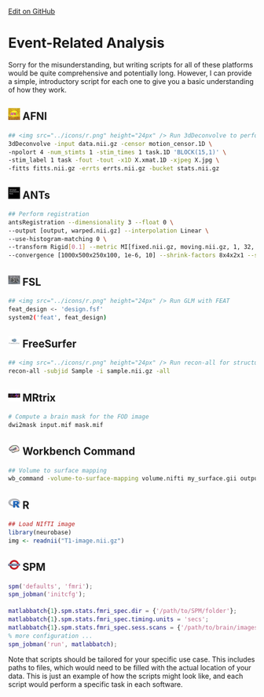 [Edit on GitHub](https://github.com/cmi-dair/NeuRosetta/edit/main/src/statistical_analysis/event_related_analysis.md)
# Event-Related Analysis

Sorry for the misunderstanding, but writing scripts for all of these platforms would be quite comprehensive and potentially long. However, I can provide a simple, introductory script for each one to give you a basic understanding of how they work.

## <img src="../icons/afni.png" height="24px" /> AFNI

```bash
## <img src="../icons/r.png" height="24px" /> Run 3dDeconvolve to perform the analysis
3dDeconvolve -input data.nii.gz -censor motion_censor.1D \
-npolort 4 -num_stimts 1 -stim_times 1 task.1D 'BLOCK(15,1)' \
-stim_label 1 task -fout -tout -x1D X.xmat.1D -xjpeg X.jpg \
-fitts fitts.nii.gz -errts errts.nii.gz -bucket stats.nii.gz
```

## <img src="../icons/ants.png" height="24px" /> ANTs
```bash
## Perform registration
antsRegistration --dimensionality 3 --float 0 \
--output [output, warped.nii.gz] --interpolation Linear \
--use-histogram-matching 0 \
--transform Rigid[0.1] --metric MI[fixed.nii.gz, moving.nii.gz, 1, 32, Regular, 0.25] \
--convergence [1000x500x250x100, 1e-6, 10] --shrink-factors 8x4x2x1 --smoothing-sigmas 3x2x1x0vox
```

## <img src="../icons/fsl.png" height="24px" /> FSL
```bash
## <img src="../icons/r.png" height="24px" /> Run GLM with FEAT
feat_design <- 'design.fsf'
system2('feat', feat_design)
```

## <img src="../icons/freesurfer.png" height="24px" /> FreeSurfer
```bash
## <img src="../icons/r.png" height="24px" /> Run recon-all for structural analysis
recon-all -subjid Sample -i sample.nii.gz -all
```

## <img src="../icons/mrtrix.png" height="24px" /> MRtrix
```bash
# Compute a brain mask for the FOD image
dwi2mask input.mif mask.mif
```

## <img src="../icons/workbench_command.png" height="24px" /> Workbench Command
```bash
## Volume to surface mapping 
wb_command -volume-to-surface-mapping volume.nifti my_surface.gii output.shape.gii -ribbon-constrained my_white.gii my_pial.gii
```

## <img src="../icons/r.png" height="24px" /> R
```r
## Load NIfTI image
library(neurobase)
img <- readnii("T1-image.nii.gz")
```

## <img src="../icons/spm.png" height="24px" /> SPM
```matlab
spm('defaults', 'fmri');
spm_jobman('initcfg');

matlabbatch{1}.spm.stats.fmri_spec.dir = {'/path/to/SPM/folder'};
matlabbatch{1}.spm.stats.fmri_spec.timing.units = 'secs';
matlabbatch{1}.spm.stats.fmri_spec.sess.scans = {'/path/to/brain/images'};
% more configuration ...
spm_jobman('run', matlabbatch);
```
Note that scripts should be tailored for your specific use case. This includes paths to files, which would need to be filled with the actual location of your data. This is just an example of how the scripts might look like, and each script would perform a specific task in each software.